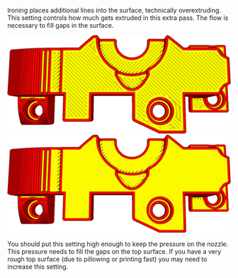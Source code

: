 Ironing places additional lines into the surface, technically overextruding. This setting controls how much gets extruded in this extra pass. The flow is necessary to fill gaps in the surface.

![10% flow](../images/ironing_enabled_enabled.png)
![20% flow](../images/ironing_flow.png)

You should put this setting high enough to keep the pressure on the nozzle. This pressure needs to fill the gaps on the top surface. If you have a very rough top surface (due to pillowing or printing fast) you may need to increase this setting.